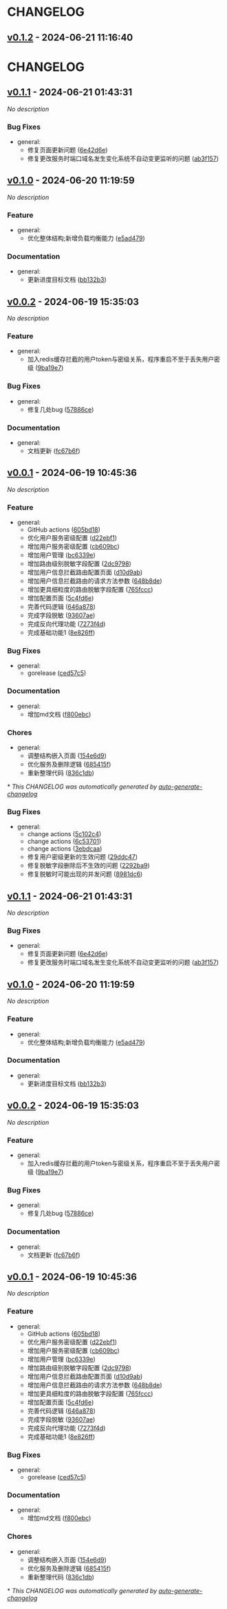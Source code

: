 # CHANGELOG

## [v0.1.2](https://github.com/yockii/security-gateway/releases/tag/v0.1.2) - 2024-06-21 11:16:40

# CHANGELOG

## [v0.1.1](https://github.com/yockii/security-gateway/releases/tag/v0.1.1) - 2024-06-21 01:43:31

*No description*

### Bug Fixes

- general:
  - 修复页面更新问题 ([6e42d6e](https://github.com/yockii/security-gateway/commit/6e42d6ec9b0ef4aa463c58cd4a4ae2a813243192))
  - 修复更改服务时端口域名发生变化系统不自动变更监听的问题 ([ab3f157](https://github.com/yockii/security-gateway/commit/ab3f157491c041870738f72026800a9fe9e4e05d))

## [v0.1.0](https://github.com/yockii/security-gateway/releases/tag/v0.1.0) - 2024-06-20 11:19:59

*No description*

### Feature

- general:
  - 优化整体结构;新增负载均衡能力 ([e5ad479](https://github.com/yockii/security-gateway/commit/e5ad4791b4a81ba5e3c7ed8ed2e590dfd2c7787f))

### Documentation

- general:
  - 更新进度目标文档 ([bb132b3](https://github.com/yockii/security-gateway/commit/bb132b3d722cf5196f43f243a9f1b4d3d9b55f64))

## [v0.0.2](https://github.com/yockii/security-gateway/releases/tag/v0.0.2) - 2024-06-19 15:35:03

*No description*

### Feature

- general:
  - 加入redis缓存拦截的用户token与密级关系，程序重启不至于丢失用户密级 ([9ba19e7](https://github.com/yockii/security-gateway/commit/9ba19e74f94306613e7b0c431cc24cd07b50e671))

### Bug Fixes

- general:
  - 修复几处bug ([57886ce](https://github.com/yockii/security-gateway/commit/57886cebf478d6fbc8a5c6b53b3c7727a5f9f200))

### Documentation

- general:
  - 文档更新 ([fc67b6f](https://github.com/yockii/security-gateway/commit/fc67b6f865749274654c4b90931e94402174cd48))

## [v0.0.1](https://github.com/yockii/security-gateway/releases/tag/v0.0.1) - 2024-06-19 10:45:36

*No description*

### Feature

- general:
  - GitHub actions ([605bd18](https://github.com/yockii/security-gateway/commit/605bd1815225613b9508c63fa736c3dd83bf2900))
  - 优化用户服务密级配置 ([d22ebf1](https://github.com/yockii/security-gateway/commit/d22ebf142ad421dac1eee5bcfee544922a470f61))
  - 增加用户服务密级配置 ([cb609bc](https://github.com/yockii/security-gateway/commit/cb609bcaf59a01c66ce1bcb8602a91fe699a0537))
  - 增加用户管理 ([bc6339e](https://github.com/yockii/security-gateway/commit/bc6339e73913eef610cb32cd37d99e5cb67c1264))
  - 增加路由级别脱敏字段配置 ([2dc9798](https://github.com/yockii/security-gateway/commit/2dc9798c870291784f68820220bce0d28002b4f9))
  - 增加用户信息拦截路由配置页面 ([d10d9ab](https://github.com/yockii/security-gateway/commit/d10d9ab06d3ea1f4c9fb467773bcd4648e6db79b))
  - 增加用户信息拦截路由的请求方法参数 ([648b8de](https://github.com/yockii/security-gateway/commit/648b8deaee9cd35909a7091b72e5c6fb86bf27f6))
  - 增加更具细粒度的路由脱敏字段配置 ([765fccc](https://github.com/yockii/security-gateway/commit/765fcccc190037fdb693d306e16140e6a817a764))
  - 增加配置页面 ([5c4fd6e](https://github.com/yockii/security-gateway/commit/5c4fd6e37bac7c68f87424872b47904dadda919f))
  - 完善代码逻辑 ([646a878](https://github.com/yockii/security-gateway/commit/646a8789672cbc9ea201efd7dac961f4ca35e4d6))
  - 完成字段脱敏 ([93607ae](https://github.com/yockii/security-gateway/commit/93607ae364395d924b59941161971b80531796bd))
  - 完成反向代理功能 ([7273f4d](https://github.com/yockii/security-gateway/commit/7273f4dd0a6ef8b45320c6abf26f203821e5c1c2))
  - 完成基础功能1 ([8e826ff](https://github.com/yockii/security-gateway/commit/8e826ff2322c9e99ffaf2cba44c63f36321db966))

### Bug Fixes

- general:
  - gorelease ([ced57c5](https://github.com/yockii/security-gateway/commit/ced57c54d5fdba619d7251abcb4a0d2d00cb24f2))

### Documentation

- general:
  - 增加md文档 ([f800ebc](https://github.com/yockii/security-gateway/commit/f800ebc1fcc6fd4f7f4c27a541bd53fb631b8f66))

### Chores

- general:
  - 调整结构嵌入页面 ([154e6d9](https://github.com/yockii/security-gateway/commit/154e6d90cdd3d49bbb06baf68262be26eba3802e))
  - 优化服务及删除逻辑 ([685415f](https://github.com/yockii/security-gateway/commit/685415f4008581ebfd459b0eed2b673a5cd4466b))
  - 重新整理代码 ([836c1db](https://github.com/yockii/security-gateway/commit/836c1db86800dce446b0c9596fdfce4808304152))

\* *This CHANGELOG was automatically generated by [auto-generate-changelog](https://github.com/BobAnkh/auto-generate-changelog)*

### Bug Fixes

- general:
  - change actions ([5c102c4](https://github.com/yockii/security-gateway/commit/5c102c4d045dca27ab891317db69e1d0d58ff908))
  - change actions ([6c53701](https://github.com/yockii/security-gateway/commit/6c53701099520aa8bf68f33f8e3ae02a8df2b0e1))
  - change actions ([3ebdcaa](https://github.com/yockii/security-gateway/commit/3ebdcaac50a92349738a365da4d87dd978b2ed0b))
  - 修复用户密级更新的生效问题 ([29ddc47](https://github.com/yockii/security-gateway/commit/29ddc475dc15951b5ef487342e590e2a3b6f7382))
  - 修复脱敏字段删除后不生效的问题 ([2292ba9](https://github.com/yockii/security-gateway/commit/2292ba9b700b776989155a98adb4bf1531c00688))
  - 修复脱敏时可能出现的并发问题 ([8981dc6](https://github.com/yockii/security-gateway/commit/8981dc65bae0a28e57e6da695afe0e47296076f2))

## [v0.1.1](https://github.com/yockii/security-gateway/releases/tag/v0.1.1) - 2024-06-21 01:43:31

*No description*

### Bug Fixes

- general:
  - 修复页面更新问题 ([6e42d6e](https://github.com/yockii/security-gateway/commit/6e42d6ec9b0ef4aa463c58cd4a4ae2a813243192))
  - 修复更改服务时端口域名发生变化系统不自动变更监听的问题 ([ab3f157](https://github.com/yockii/security-gateway/commit/ab3f157491c041870738f72026800a9fe9e4e05d))

## [v0.1.0](https://github.com/yockii/security-gateway/releases/tag/v0.1.0) - 2024-06-20 11:19:59

*No description*

### Feature

- general:
  - 优化整体结构;新增负载均衡能力 ([e5ad479](https://github.com/yockii/security-gateway/commit/e5ad4791b4a81ba5e3c7ed8ed2e590dfd2c7787f))

### Documentation

- general:
  - 更新进度目标文档 ([bb132b3](https://github.com/yockii/security-gateway/commit/bb132b3d722cf5196f43f243a9f1b4d3d9b55f64))

## [v0.0.2](https://github.com/yockii/security-gateway/releases/tag/v0.0.2) - 2024-06-19 15:35:03

*No description*

### Feature

- general:
  - 加入redis缓存拦截的用户token与密级关系，程序重启不至于丢失用户密级 ([9ba19e7](https://github.com/yockii/security-gateway/commit/9ba19e74f94306613e7b0c431cc24cd07b50e671))

### Bug Fixes

- general:
  - 修复几处bug ([57886ce](https://github.com/yockii/security-gateway/commit/57886cebf478d6fbc8a5c6b53b3c7727a5f9f200))

### Documentation

- general:
  - 文档更新 ([fc67b6f](https://github.com/yockii/security-gateway/commit/fc67b6f865749274654c4b90931e94402174cd48))

## [v0.0.1](https://github.com/yockii/security-gateway/releases/tag/v0.0.1) - 2024-06-19 10:45:36

*No description*

### Feature

- general:
  - GitHub actions ([605bd18](https://github.com/yockii/security-gateway/commit/605bd1815225613b9508c63fa736c3dd83bf2900))
  - 优化用户服务密级配置 ([d22ebf1](https://github.com/yockii/security-gateway/commit/d22ebf142ad421dac1eee5bcfee544922a470f61))
  - 增加用户服务密级配置 ([cb609bc](https://github.com/yockii/security-gateway/commit/cb609bcaf59a01c66ce1bcb8602a91fe699a0537))
  - 增加用户管理 ([bc6339e](https://github.com/yockii/security-gateway/commit/bc6339e73913eef610cb32cd37d99e5cb67c1264))
  - 增加路由级别脱敏字段配置 ([2dc9798](https://github.com/yockii/security-gateway/commit/2dc9798c870291784f68820220bce0d28002b4f9))
  - 增加用户信息拦截路由配置页面 ([d10d9ab](https://github.com/yockii/security-gateway/commit/d10d9ab06d3ea1f4c9fb467773bcd4648e6db79b))
  - 增加用户信息拦截路由的请求方法参数 ([648b8de](https://github.com/yockii/security-gateway/commit/648b8deaee9cd35909a7091b72e5c6fb86bf27f6))
  - 增加更具细粒度的路由脱敏字段配置 ([765fccc](https://github.com/yockii/security-gateway/commit/765fcccc190037fdb693d306e16140e6a817a764))
  - 增加配置页面 ([5c4fd6e](https://github.com/yockii/security-gateway/commit/5c4fd6e37bac7c68f87424872b47904dadda919f))
  - 完善代码逻辑 ([646a878](https://github.com/yockii/security-gateway/commit/646a8789672cbc9ea201efd7dac961f4ca35e4d6))
  - 完成字段脱敏 ([93607ae](https://github.com/yockii/security-gateway/commit/93607ae364395d924b59941161971b80531796bd))
  - 完成反向代理功能 ([7273f4d](https://github.com/yockii/security-gateway/commit/7273f4dd0a6ef8b45320c6abf26f203821e5c1c2))
  - 完成基础功能1 ([8e826ff](https://github.com/yockii/security-gateway/commit/8e826ff2322c9e99ffaf2cba44c63f36321db966))

### Bug Fixes

- general:
  - gorelease ([ced57c5](https://github.com/yockii/security-gateway/commit/ced57c54d5fdba619d7251abcb4a0d2d00cb24f2))

### Documentation

- general:
  - 增加md文档 ([f800ebc](https://github.com/yockii/security-gateway/commit/f800ebc1fcc6fd4f7f4c27a541bd53fb631b8f66))

### Chores

- general:
  - 调整结构嵌入页面 ([154e6d9](https://github.com/yockii/security-gateway/commit/154e6d90cdd3d49bbb06baf68262be26eba3802e))
  - 优化服务及删除逻辑 ([685415f](https://github.com/yockii/security-gateway/commit/685415f4008581ebfd459b0eed2b673a5cd4466b))
  - 重新整理代码 ([836c1db](https://github.com/yockii/security-gateway/commit/836c1db86800dce446b0c9596fdfce4808304152))

\* *This CHANGELOG was automatically generated by [auto-generate-changelog](https://github.com/BobAnkh/auto-generate-changelog)*
